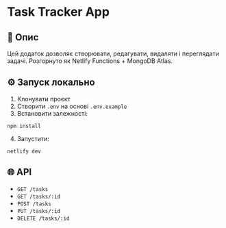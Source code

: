 # Task Tracker App

## 📌 Опис

Цей додаток дозволяє створювати, редагувати, видаляти і переглядати задачі. Розгорнуто як Netlify Functions + MongoDB Atlas.

## ⚙️ Запуск локально

1. Клонувати проєкт
2. Створити `.env` на основі `.env.example`
3. Встановити залежності:
```
npm install
```
4. Запустити:
```
netlify dev
```

## 🌐 API

- `GET /tasks`
- `GET /tasks/:id`
- `POST /tasks`
- `PUT /tasks/:id`
- `DELETE /tasks/:id`
